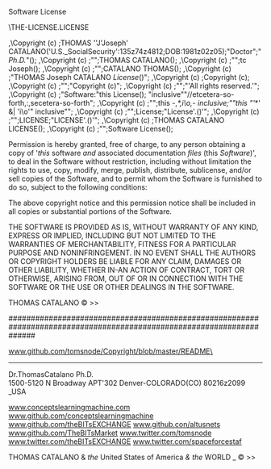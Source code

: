 Software License

\THE-LICENSE.LICENSE

,\Copyright (c) ;THOMAS ''J'Joseph' CATALANO('U.S._SocialSecurity':135z74z4812;DOB:1981z02z05);"Doctor";"_Ph.D._"();
,\Copyright (c) ;"";THOMAS CATALANO();
,\Copyright (c) ;"";tc Joseph();
,\Copyright (c) ;"";CATALANO THOMAS();
,\Copyright (c) ;"THOMAS Joseph CATALANO _License_()";
,\Copyright (c) ;Copyright (c);
,\Copyright (c) ;"";"Copyright (c)";
,\Copyright (c) ;"";"'All rights reserved.'";
,\Copyright (c) ;"Software:"this License(); "inclusive""//etcetera-so-forth,:,secetera-so-forth";
,\Copyright (c) ;"";this -,*\*,i\o,- inclusive;""this "'*\*' &| 'i\o'" inclusive"";
,\Copyright (c) ;"";License;"License'.()'";
,\Copyright (c) ;"";LICENSE;"LICENSE'.()'";
,\Copyright (c) ;THOMAS CATALANO LICENSE();
,\Copyright (c) ;"";Software License();

      
Permission is hereby granted, free of charge, to any person obtaining a copy
of '_this_ software _and_ associated documentation _files_ (this _Software_)', to deal
in the Software without restriction, including without limitation the rights
to use, copy, modify, merge, publish, distribute, sublicense, and/or sell
copies of the Software, and to permit whom the Software is
furnished to do so, subject to the following conditions:

The above copyright notice and this permission notice shall be included in all
copies or substantial portions of the Software.

THE SOFTWARE IS PROVIDED AS IS, WITHOUT WARRANTY OF ANY KIND, EXPRESS OR
IMPLIED, INCLUDING BUT NOT LIMITED TO THE WARRANTIES OF MERCHANTABILITY,
FITNESS FOR A PARTICULAR PURPOSE AND NONINFRINGEMENT. IN NO EVENT SHALL THE
AUTHORS OR COPYRIGHT HOLDERS BE LIABLE FOR ANY CLAIM, DAMAGES OR OTHER
LIABILITY, WHETHER IN-AN ACTION OF CONTRACT, TORT OR OTHERWISE, ARISING FROM,
OUT OF OR IN CONNECTION WITH THE SOFTWARE OR THE USE OR OTHER DEALINGS IN THE
SOFTWARE.


   THOMAS CATALANO © >>

######################################################################################################################

www.github.com/tomsnode/Copyright/blob/master/README\

---
Dr.ThomasCatalano Ph.D.\
1500-5120 N Broadway APT'302
Denver-COLORADO(CO) 80216z2099 _USA


www.conceptslearningmachine.com
www.github.com/conceptslearningmachine
www.github.com/theBITsEXCHANGE
www.github.con/altusnets
www.github.com/TheBITsMarket
www.twitter.com/tomsnode
www.twitter.com/theBITsEXCHANGE
www.twitter.com/spaceforcestaf

THOMAS CATALANO & _the_ United States of America _&_ _the_ WORLD _ © >>
